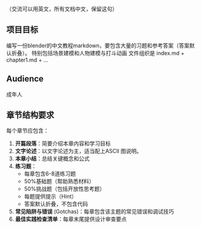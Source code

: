 （交流可以用英文，所有文档中文，保留这句）

## 项目目标
编写一份blender的中文教程markdown，要包含大量的习题和参考答案（答案默认折叠）。
特别包括场景建模和人物建模与打斗动画
文件组织是 index.md + chapter1.md + ...

## Audience
成年人

## 章节结构要求
每个章节应包含：
1. **开篇段落**：简要介绍本章内容和学习目标
2. **文字论述**：以文字论述为主，适当配上ASCII 图说明。
3. **本章小结**：总结关键概念和公式
4. **练习题**：
   - 每章包含6-8道练习题
   - 50%基础题（帮助熟悉材料）
   - 50%挑战题（包括开放性思考题）
   - 每题提供提示（Hint）
   - 答案默认折叠，不包含代码
5. **常见陷阱与错误** (Gotchas)：每章包含该主题的常见错误和调试技巧
6. **最佳实践检查清单**：每章末尾提供设计审查要点
